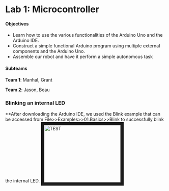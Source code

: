 # Lab 1: Microcontroller

#### Objectives
* Learn how to use the various functionalities of the Arduino Uno and the Arduino IDE.
* Construct a simple functional Arduino program using multiple external components and the Arduino Uno.
* Assemble our robot and have it perform a simple autonomous task

#### Subteams
**Team 1**: Manhal, Grant

**Team 2**: Jason, Beau

### Blinking an internal LED
**After downloading the Arduino IDE, we used the Blink example that can be accessed from File>>Examples>>01.Basics>>Blink to successfully blink the internal LED.
<a href="http://www.youtube.com/watch?feature=player_embedded&v=14P1Wfs-y9U
" target="_blank"><img src="http://img.youtube.com/vi/14P1Wfs-y9U/0.jpg" 
alt="TEST" width="240" height="180" border="10" /></a>

